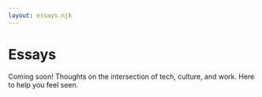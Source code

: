 ```yaml
---
layout: essays.njk
---
```


# Essays

Coming soon! Thoughts on the intersection of tech, culture, and work. Here to help you feel seen.